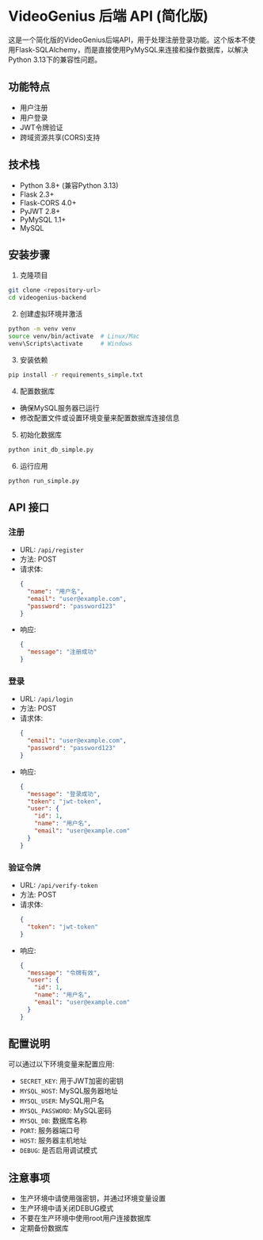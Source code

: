 # VideoGenius 后端 API (简化版)

这是一个简化版的VideoGenius后端API，用于处理注册登录功能。这个版本不使用Flask-SQLAlchemy，而是直接使用PyMySQL来连接和操作数据库，以解决Python 3.13下的兼容性问题。

## 功能特点

- 用户注册
- 用户登录
- JWT令牌验证
- 跨域资源共享(CORS)支持

## 技术栈

- Python 3.8+ (兼容Python 3.13)
- Flask 2.3+
- Flask-CORS 4.0+
- PyJWT 2.8+
- PyMySQL 1.1+
- MySQL

## 安装步骤

1. 克隆项目

```bash
git clone <repository-url>
cd videogenius-backend
```

2. 创建虚拟环境并激活

```bash
python -m venv venv
source venv/bin/activate  # Linux/Mac
venv\Scripts\activate     # Windows
```

3. 安装依赖

```bash
pip install -r requirements_simple.txt
```

4. 配置数据库

- 确保MySQL服务器已运行
- 修改配置文件或设置环境变量来配置数据库连接信息

5. 初始化数据库

```bash
python init_db_simple.py
```

6. 运行应用

```bash
python run_simple.py
```

## API 接口

### 注册

- URL: `/api/register`
- 方法: POST
- 请求体:
  ```json
  {
    "name": "用户名",
    "email": "user@example.com",
    "password": "password123"
  }
  ```
- 响应:
  ```json
  {
    "message": "注册成功"
  }
  ```

### 登录

- URL: `/api/login`
- 方法: POST
- 请求体:
  ```json
  {
    "email": "user@example.com",
    "password": "password123"
  }
  ```
- 响应:
  ```json
  {
    "message": "登录成功",
    "token": "jwt-token",
    "user": {
      "id": 1,
      "name": "用户名",
      "email": "user@example.com"
    }
  }
  ```

### 验证令牌

- URL: `/api/verify-token`
- 方法: POST
- 请求体:
  ```json
  {
    "token": "jwt-token"
  }
  ```
- 响应:
  ```json
  {
    "message": "令牌有效",
    "user": {
      "id": 1,
      "name": "用户名",
      "email": "user@example.com"
    }
  }
  ```

## 配置说明

可以通过以下环境变量来配置应用:

- `SECRET_KEY`: 用于JWT加密的密钥
- `MYSQL_HOST`: MySQL服务器地址
- `MYSQL_USER`: MySQL用户名
- `MYSQL_PASSWORD`: MySQL密码
- `MYSQL_DB`: 数据库名称
- `PORT`: 服务器端口号
- `HOST`: 服务器主机地址
- `DEBUG`: 是否启用调试模式

## 注意事项

- 生产环境中请使用强密钥，并通过环境变量设置
- 生产环境中请关闭DEBUG模式
- 不要在生产环境中使用root用户连接数据库
- 定期备份数据库